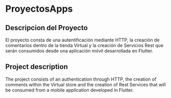 # ProyectosApps

## Descripcion del Proyecto
El proyecto consta de una autentificación mediante HTTP, la creación de comentarios dentro de la tienda Virtual y la creación de Servicios Rest que serán consumidos desde una aplicación móvil desarrollada en Flutter.

## Project description
The project consists of an authentication through HTTP, the creation of comments within the Virtual store and the creation of Rest Services that will be consumed from a mobile application developed in Flutter.
